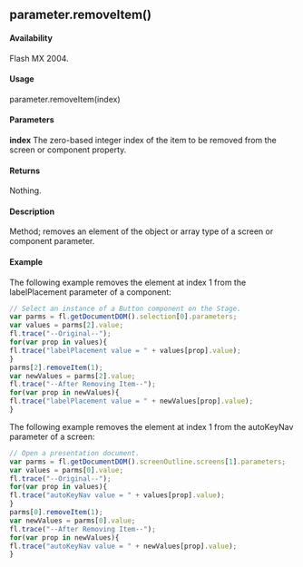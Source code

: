 ## parameter.removeItem()

#### Availability

Flash MX 2004.

#### Usage

parameter.removeItem(index)

#### Parameters

**index** The zero-based integer index of the item to be removed from the screen or component property.

#### Returns

Nothing.

#### Description

Method; removes an element of the object or array type of a screen or component parameter.

#### Example

The following example removes the element at index 1 from the labelPlacement parameter of a component:
```javascript
// Select an instance of a Button component on the Stage.
var parms = fl.getDocumentDOM().selection[0].parameters;
var values = parms[2].value;
fl.trace("--Original--");
for(var prop in values){
fl.trace("labelPlacement value = " + values[prop].value);
}
parms[2].removeItem(1);
var newValues = parms[2].value;
fl.trace("--After Removing Item--");
for(var prop in newValues){
fl.trace("labelPlacement value = " + newValues[prop].value);
}
```
The following example removes the element at index 1 from the autoKeyNav parameter of a screen:
```javascript
// Open a presentation document.
var parms = fl.getDocumentDOM().screenOutline.screens[1].parameters;
var values = parms[0].value;
fl.trace("--Original--");
for(var prop in values){
fl.trace("autoKeyNav value = " + values[prop].value);
}
parms[0].removeItem(1);
var newValues = parms[0].value;
fl.trace("--After Removing Item--");
for(var prop in newValues){
fl.trace("autoKeyNav value = " + newValues[prop].value);
}
```